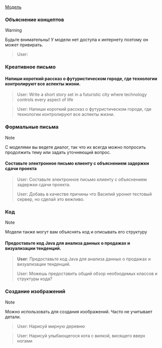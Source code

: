 
[Модель]()
### Объяснение концептов
> [!warning]
> Будьте внимательны! У модели нет доступа к интернету поэтому он может привирать.

> User: 
### Креативное письмо
#### Напиши короткий рассказ о футуристическом городе, где технологии контролируют все аспекты жизни.

> User: Write a short story set in a futuristic city where technology controls every aspect of life
> 
> 

> User: Напиши короткий рассказ о футуристическом городе, где технологии контролируют все аспекты жизни.
> 
### Формальные письма
> [!note]
> С моделями вы ведете диалог, так что их всегда можно попросить продолжить тему или задать уточняющий вопрос.
#### Составьте электронное письмо клиенту с объяснением задержки сдачи проекта

> User: Составьте электронное письмо клиенту с объяснением задержки сдачи проекта.
> 
> 
> User: Добавь в качестве причины что Василий уронил тестовый сервер, но сделай это вежливо.
> 


### Код
> [!note]
> Модели также могут вам объяснять код и описывать его структуру
#### Предоставьте код Java для анализа данных о продажах и визуализации тенденций.
> **User**: Предоставьте код Java для анализа данных о продажах и визуализации тенденций.
> 
> User: Можешь предоставить общий обзор необходимых классов и структуры кода?
> 

### Создание изображений
> [!note]
> Можно использовать для создания изображений. Часто не учитывает детали.

> User: Нарисуй мирную деревню
> 

> User: Нарисуй улыбающегося кота с вилкой, висящего вверх ногами
> 